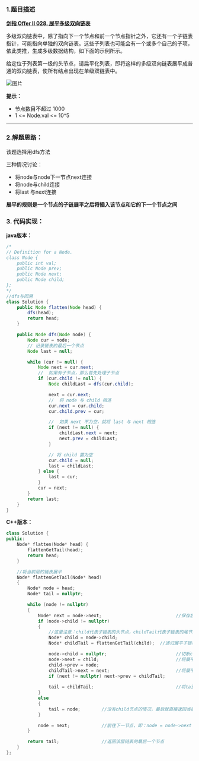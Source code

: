### 1.题目描述

 **[剑指 Offer II 028. 展平多级双向链表](https://leetcode-cn.com/problems/Qv1Da2/)** 

多级双向链表中，除了指向下一个节点和前一个节点指针之外，它还有一个子链表指针，可能指向单独的双向链表。这些子列表也可能会有一个或多个自己的子项，依此类推，生成多级数据结构，如下面的示例所示。

给定位于列表第一级的头节点，请扁平化列表，即将这样的多级双向链表展平成普通的双向链表，使所有结点出现在单级双链表中。

![图片](https://user-images.githubusercontent.com/42907149/141486608-29a0a9c4-48bf-40da-94e5-6143ebcc4e9b.png)

**提示：**

- 节点数目不超过 1000
- 1 <= Node.val <= 10^5

------------

### 2.解题思路：

该题选择用dfs方法

三种情况讨论：
- 将node与node下一节点next连接
- 将node与child连接
- 将last 与next连接

**展平的规则是一个节点的子链展平之后将插入该节点和它的下一个节点之间**

### 3. 代码实现：

**java版本：**

```JAVA
/*
// Definition for a Node.
class Node {
    public int val;
    public Node prev;
    public Node next;
    public Node child;
};
*/
//dfs与回溯
class Solution {
    public Node flatten(Node head) {
        dfs(head);
        return head;
    }

    public Node dfs(Node node) {
        Node cur = node;
        // 记录链表的最后一个节点
        Node last = null;

        while (cur != null) {
            Node next = cur.next;
            //  如果有子节点，那么首先处理子节点
            if (cur.child != null) {
                Node childLast = dfs(cur.child);

                next = cur.next;
                //  将 node 与 child 相连
                cur.next = cur.child;
                cur.child.prev = cur;

                //  如果 next 不为空，就将 last 与 next 相连
                if (next != null) {
                    childLast.next = next;
                    next.prev = childLast;
                }

                // 将 child 置为空
                cur.child = null;
                last = childLast;
            } else {
                last = cur;
            }
            cur = next;
        }
        return last;
    }
}


```
**C++版本：**

```C++
class Solution {
public:
    Node* flatten(Node* head) {
        flattenGetTail(head);
        return head;
    }

    //将当前层的链表展平
    Node* flattenGetTail(Node* head)
    {
        Node* node = head;
        Node* tail = nullptr;

        while (node != nullptr)
        {
            Node* next = node->next;                            //保存后一节点
            if (node->child != nullptr)
            {
                //这里注意：child代表子链表的头节点，childTail代表子链表的尾节点
                Node* child = node->child;
                Node* childTail = flattenGetTail(child);  //递归展平子链表，并返回子的尾节点

                node->child = nullptr;                          //切断child节点，只有切断了才变成双链表
                node->next = child;                             //将展平的子链表头结点插入到node之后
                child->prev = node;
                childTail->next = next;                         //将展平的子链表尾节点插入到next之前
                if (next != nullptr) next->prev = childTail;
                
                tail = childTail;                               //将tail指向尾节点
            }
            else
            {
                tail = node;        //没有child节点的情况，最后就直接返回当前节点
            }

            node = next;            //前往下一节点，即：node = node->next
        }

        return tail;                //返回该层链表的最后一个节点
    }
};



```
